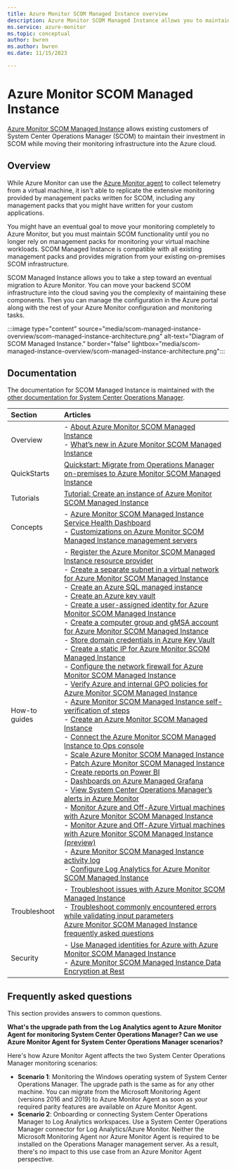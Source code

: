 ```yaml
---
title: Azure Monitor SCOM Managed Instance overview
description: Azure Monitor SCOM Managed Instance allows you to maintain your investment in your existing System Center Operations Manager (SCOM) environment while moving your monitoring infrastructure into the Azure cloud.
ms.service: azure-monitor
ms.topic: conceptual
author: bwren
ms.author: bwren
ms.date: 11/15/2023

---
```


# Azure Monitor SCOM Managed Instance

[Azure Monitor SCOM Managed Instance](/system-center/scom/operations-manager-managed-instance-overview) allows existing customers of System Center Operations Manager (SCOM) to maintain their investment in SCOM while moving their monitoring infrastructure into the Azure cloud.

## Overview

While Azure Monitor can use the [Azure Monitor agent](../agents/agents-overview.md) to collect telemetry from a virtual machine, it isn't able to replicate the extensive monitoring provided by management packs written for SCOM, including any management packs that you might have written for your custom applications. 

You might have an eventual goal to move your monitoring completely to Azure Monitor, but you must maintain SCOM functionality until you no longer rely on management packs for monitoring your virtual machine workloads. SCOM Managed Instance is compatible with all existing management packs and provides migration from your existing on-premises SCOM infrastructure.

SCOM Managed Instance allows you to take a step toward an eventual migration to Azure Monitor. You can move your backend SCOM infrastructure into the cloud saving you the complexity of maintaining these components. Then you can manage the configuration in the Azure portal along with the rest of your Azure Monitor configuration and monitoring tasks.

:::image type="content" source="media/scom-managed-instance-overview/scom-managed-instance-architecture.png" alt-text="Diagram of SCOM Managed Instance." border="false" lightbox="media/scom-managed-instance-overview/scom-managed-instance-architecture.png":::


## Documentation
The documentation for SCOM Managed Instance is maintained with the [other documentation for System Center Operations Manager](/system-center/scom).


| Section | Articles |
|:---|:---|
| Overview | - [About Azure Monitor SCOM Managed Instance](/system-center/scom/operations-manager-managed-instance-overview)<br>- [What’s new in Azure Monitor SCOM Managed Instance](/system-center/scom/whats-new-scom-managed-instance) |
| QuickStarts | [Quickstart: Migrate from Operations Manager on-premises to Azure Monitor SCOM Managed Instance](/system-center/scom/migrate-to-operations-manager-managed-instance?view=sc-om-2022&tabs=mp-overrides) |
| Tutorials | [Tutorial: Create an instance of Azure Monitor SCOM Managed Instance](/system-center/scom/tutorial-create-scom-managed-instance) |
| Concepts | - [Azure Monitor SCOM Managed Instance Service Health Dashboard](/system-center/scom/monitor-health-scom-managed-instance)<br>- [Customizations on Azure Monitor SCOM Managed Instance management servers](/system-center/scom/customizations-on-scom-managed-instance-management-servers) |
| How-to guides | - [Register the Azure Monitor SCOM Managed Instance resource provider](/system-center/scom/register-scom-managed-instance-resource-provider)<br>- [Create a separate subnet in a virtual network for Azure Monitor SCOM Managed Instance](/system-center/scom/create-separate-subnet-in-vnet)<br> - [Create an Azure SQL managed instance](/system-center/scom/create-sql-managed-instance)<br> - [Create an Azure key vault](/system-center/scom/create-key-vault)<br>- [Create a user-assigned identity for Azure Monitor SCOM Managed Instance](/system-center/scom/create-user-assigned-identity)<br>- [Create a computer group and gMSA account for Azure Monitor SCOM Managed Instance](/system-center/scom/create-gmsa-account)<br>- [Store domain credentials in Azure Key Vault](/system-center/scom/store-domain-credentials-in-key-vault)<br>- [Create a static IP for Azure Monitor SCOM Managed Instance](/system-center/scom/create-static-ip)<br>- [Configure the network firewall for Azure Monitor SCOM Managed Instance](/system-center/scom/configure-network-firewall)<br>- [Verify Azure and internal GPO policies for Azure Monitor SCOM Managed Instance](/system-center/scom/verify-azure-and-internal-gpo-policies)<br>- [Azure Monitor SCOM Managed Instance self-verification of steps](/system-center/scom/scom-managed-instance-self-verification-of-steps)<br>- [Create an Azure Monitor SCOM Managed Instance](/system-center/scom/create-operations-manager-managed-instance)<br>- [Connect the Azure Monitor SCOM Managed Instance to Ops console](/system-center/scom/connect-managed-instance-ops-console)<br>- [Scale Azure Monitor SCOM Managed Instance](/system-center/scom/scale-scom-managed-instance)<br>- [Patch Azure Monitor SCOM Managed Instance](/system-center/scom/patch-scom-managed-instance)<br>- [Create reports on Power BI](/system-center/scom/operations-manager-managed-instance-create-reports-on-power-bi)<br>- [Dashboards on Azure Managed Grafana](/system-center/scom/dashboards-on-azure-managed-grafana)<br>- [View System Center Operations Manager’s alerts in Azure Monitor](/system-center/scom/view-operations-manager-alerts-azure-monitor)<br>- [Monitor Azure and Off-Azure Virtual machines with Azure Monitor SCOM Managed Instance](/system-center/scom/monitor-off-azure-vm-with-scom-managed-instance)<br>- [Monitor Azure and Off-Azure Virtual machines with Azure Monitor SCOM Managed Instance (preview)](/system-center/scom/monitor-arc-enabled-vm-with-scom-managed-instance)<br>- [Azure Monitor SCOM Managed Instance activity log](/system-center/scom/scom-mi-activity-log)<br>- [Configure Log Analytics for Azure Monitor SCOM Managed Instance](/system-center/scom/configure-log-analytics-for-scom-managed-instance)
| Troubleshoot |- [Troubleshoot issues with Azure Monitor SCOM Managed Instance](/system-center/scom/troubleshoot-scom-managed-instance)<br>- [Troubleshoot commonly encountered errors while validating input parameters](/system-center/scom/troubleshooting-input-parameters-scom-managed-instance)<br>[Azure Monitor SCOM Managed Instance frequently asked questions](/system-center/scom/operations-manager-managed-instance-common-questions)
| Security | - [Use Managed identities for Azure with Azure Monitor SCOM Managed Instance](/system-center/scom/use-managed-identities-with-scom-mi)<br>- [Azure Monitor SCOM Managed Instance Data Encryption at Rest](/system-center/scom/scom-mi-data-encryption-at-rest) |

## Frequently asked questions

This section provides answers to common questions.

**What's the upgrade path from the Log Analytics agent to Azure Monitor Agent for monitoring System Center Operations Manager? Can we use Azure Monitor Agent for System Center Operations Manager scenarios?**

Here's how Azure Monitor Agent affects the two System Center Operations Manager monitoring scenarios:
- **Scenario 1**: Monitoring the Windows operating system of System Center Operations Manager. The upgrade path is the same as for any other machine. You can migrate from the Microsoft Monitoring Agent (versions 2016 and 2019) to Azure Monitor Agent as soon as your required parity features are available on Azure Monitor Agent.
- **Scenario 2**: Onboarding or connecting System Center Operations Manager to Log Analytics workspaces. Use a System Center Operations Manager connector for Log Analytics/Azure Monitor. Neither the Microsoft Monitoring Agent nor Azure Monitor Agent is required to be installed on the Operations Manager management server. As a result, there's no impact to this use case from an Azure Monitor Agent perspective.  
                    
          